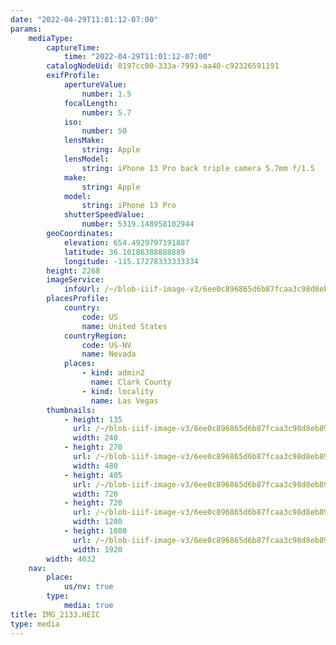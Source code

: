 ```yaml
---
date: "2022-04-29T11:01:12-07:00"
params:
    mediaType:
        captureTime:
            time: "2022-04-29T11:01:12-07:00"
        catalogNodeUid: 0197cc00-333a-7993-aa40-c92326591191
        exifProfile:
            apertureValue:
                number: 1.5
            focalLength:
                number: 5.7
            iso:
                number: 50
            lensMake:
                string: Apple
            lensModel:
                string: iPhone 13 Pro back triple camera 5.7mm f/1.5
            make:
                string: Apple
            model:
                string: iPhone 13 Pro
            shutterSpeedValue:
                number: 5319.148958102944
        geoCoordinates:
            elevation: 654.4929797191887
            latitude: 36.10186388888889
            longitude: -115.17278333333334
        height: 2268
        imageService:
            infoUrl: /~/blob-iiif-image-v3/6ee0c896865d6b87fcaa3c98d8eb89d33ecb1524009a9f95e4c7f6200c624eac/info.json
        placesProfile:
            country:
                code: US
                name: United States
            countryRegion:
                code: US-NV
                name: Nevada
            places:
                - kind: admin2
                  name: Clark County
                - kind: locality
                  name: Las Vegas
        thumbnails:
            - height: 135
              url: /~/blob-iiif-image-v3/6ee0c896865d6b87fcaa3c98d8eb89d33ecb1524009a9f95e4c7f6200c624eac/full/240%2C135/0/default.jpg
              width: 240
            - height: 270
              url: /~/blob-iiif-image-v3/6ee0c896865d6b87fcaa3c98d8eb89d33ecb1524009a9f95e4c7f6200c624eac/full/480%2C270/0/default.jpg
              width: 480
            - height: 405
              url: /~/blob-iiif-image-v3/6ee0c896865d6b87fcaa3c98d8eb89d33ecb1524009a9f95e4c7f6200c624eac/full/720%2C405/0/default.jpg
              width: 720
            - height: 720
              url: /~/blob-iiif-image-v3/6ee0c896865d6b87fcaa3c98d8eb89d33ecb1524009a9f95e4c7f6200c624eac/full/1280%2C720/0/default.jpg
              width: 1280
            - height: 1080
              url: /~/blob-iiif-image-v3/6ee0c896865d6b87fcaa3c98d8eb89d33ecb1524009a9f95e4c7f6200c624eac/full/1920%2C1080/0/default.jpg
              width: 1920
        width: 4032
    nav:
        place:
            us/nv: true
        type:
            media: true
title: IMG_2133.HEIC
type: media
---
```

